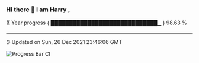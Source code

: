 ### Hi there 👋 I am Harry , 

⏳ Year progress { █████████████████████████████▁ } 98.63 %

---

⏰ Updated on Sun, 26 Dec 2021 23:46:06 GMT

![Progress Bar CI](https://github.com/duykhang68/duykhang68/workflows/Progress%20Bar%20CI/badge.svg)
